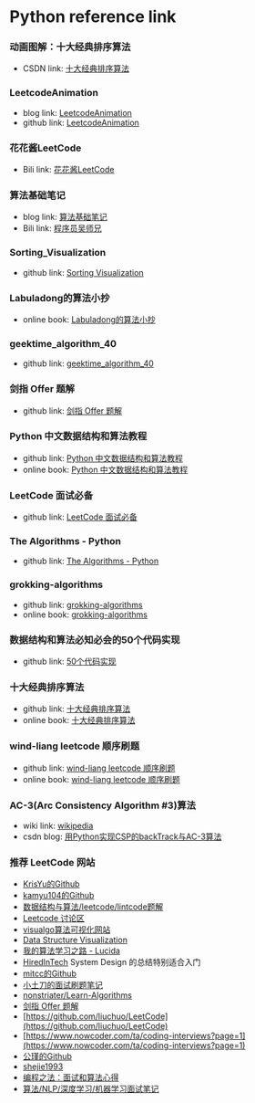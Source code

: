 # Python reference link



### 动画图解：十大经典排序算法

* CSDN link: [十大经典排序算法](https://blog.csdn.net/kexuanxiu1163/article/details/103051357)

### LeetcodeAnimation

* blog link: [LeetcodeAnimation](https://www.cxyxiaowu.com/leetcodeanimation)
* github link: [LeetcodeAnimation](https://github.com/MisterBooo/LeetCodeAnimation)

### 花花酱LeetCode

* Bili link: [花花酱LeetCode](https://space.bilibili.com/9880352)

### 算法基础笔记

* blog link: [算法基础笔记](https://www.cxyxiaowu.com/suanfa-2/suanfa)
* Bili link: [程序员吴师兄](https://space.bilibili.com/28610170)

### Sorting\_Visualization

* github link: [Sorting Visualization](https://github.com/ZQPei/Sorting_Visualization)

### Labuladong的算法小抄

* online book: [Labuladong的算法小抄](https://labuladong.gitbook.io/algo/)

### geektime\_algorithm\_40

* github link: [geektime\_algorithm\_40](https://github.com/geektime-geekbang/algorithm-1)

### 剑指 Offer 题解

* github link: [剑指 Offer 题解](https://github.com/gatieme/CodingInterviews)

### Python 中文数据结构和算法教程

* github link: [Python 中文数据结构和算法教程](https://github.com/PegasusWang/python_data_structures_and_algorithms)
* online book: [Python 中文数据结构和算法教程](https://pegasuswang.github.io/python_data_structures_and_algorithms/00_%E8%AF%BE%E7%A8%8B%E7%AE%80%E4%BB%8B%E4%B9%8B%E7%AC%A8%E6%96%B9%E6%B3%95%E5%AD%A6%E7%AE%97%E6%B3%95/why_and_how_to_learn/)

### LeetCode 面试必备

* github link: [LeetCode 面试必备](https://github.com/apachecn/Interview)

### The Algorithms - Python

* github link: [The Algorithms - Python](https://github.com/TheAlgorithms/Python)

### grokking-algorithms

* github link: [grokking-algorithms](https://github.com/egonSchiele/grokking_algorithms)
* online book: [grokking-algorithms](https://livebook.manning.com/book/grokking-algorithms/about-this-book/)

### 数据结构和算法必知必会的50个代码实现

* github link: [50个代码实现](https://github.com/wangzheng0822/algo)

### 十大经典排序算法

* github link: [十大经典排序算法](https://github.com/hustcc/JS-Sorting-Algorithm)
* online book: [十大经典排序算法](https://sort.hust.cc/)

### wind-liang leetcode 顺序刷题

* github link: [wind-liang leetcode 顺序刷题](https://github.com/wind-liang/leetcode)
* online book: [wind-liang leetcode 顺序刷题](https://leetcode.wang/)

### AC-3\(Arc Consistency Algorithm \#3\)算法

* wiki link: [wikipedia](https://en.wikipedia.org/wiki/AC-3_algorithm)
* csdn blog: [用Python实现CSP的backTrack与AC-3算法](https://blog.csdn.net/tianhan4/article/details/19991899)

### 推荐 LeetCode 网站

* [KrisYu的Github](https://github.com/KrisYu/LeetCode-CLRS-Python)
* [kamyu104的Github](https://github.com/kamyu104/LeetCode)
* [数据结构与算法/leetcode/lintcode题解](https://algorithm.yuanbin.me/zh-hans/)
* [Leetcode 讨论区](https://discuss.leetcode.com/)
* [visualgo算法可视化网站](https://visualgo.net/en)
* [Data Structure Visualization](https://www.cs.usfca.edu/~galles/visualization/Algorithms.html)
* [我的算法学习之路 - Lucida](http://zh.lucida.me/blog/on-learning-algorithms/)
* [HiredInTech](https://www.hiredintech.com/) System Design 的总结特别适合入门
* [mitcc的Github](https://github.com/mitcc/AlgoSolutions)
* [小土刀的面试刷题笔记](http://wdxtub.com/interview/14520594642530.html)
* [nonstriater/Learn-Algorithms](https://github.com/nonstriater/Learn-Algorithms)
* [剑指 Offer 题解](https://github.com/gatieme/CodingInterviews)
* [https://github.com/liuchuo/LeetCode](https://github.com/liuchuo/LeetCode)
* [https://www.nowcoder.com/ta/coding-interviews?page=1](https://www.nowcoder.com/ta/coding-interviews?page=1)
* [公瑾的Github](https://github.com/yuzhoujr/leetcode)
* [shejie1993](https://shenjie1993.gitbooks.io/leetcode-python/content/096%20Unique%20Binary%20Search%20Trees.html)
* [编程之法：面试和算法心得](https://legacy.gitbook.com/book/wizardforcel/the-art-of-programming-by-july/details)
* [算法/NLP/深度学习/机器学习面试笔记](https://github.com/imhuay/Interview_Notes-Chinese)

